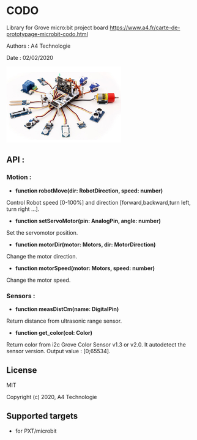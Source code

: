 # CODO
Library for Grove micro:bit project board
https://www.a4.fr/carte-de-prototypage-microbit-codo.html

Authors : A4 Technologie

Date : 02/02/2020

![](icon.png)  

## API :

### Motion :

- **function robotMove(dir: RobotDirection, speed: number)**

Control Robot speed [0-100%] and direction [forward,backward,turn left, turn right ...].

- **function setServoMotor(pin: AnalogPin, angle: number)**

Set the servomotor position.

- **function motorDir(motor: Motors, dir: MotorDirection)**

Change the motor direction.

- **function motorSpeed(motor: Motors, speed: number)**

Change the motor speed.

### Sensors :

- **function measDistCm(name: DigitalPin)**

Return distance from ultrasonic range sensor.
    
- **function get_color(col: Color)**

Return color from i2c Grove Color Sensor v1.3 or v2.0. It autodetect the sensor version. Output value : [0;65534].

## License

MIT

Copyright (c) 2020, A4 Technologie

## Supported targets

* for PXT/microbit
